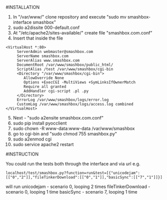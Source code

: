 #INSTALLATION

1. In "/var/www/" clone repository and execute "sudo mv smashbox-interface smashbox"
2. sudo a2dissite 000-default.conf
3. At "/etc/apache2/sites-available/" create file "smashbox.com.conf"
4. Insert that inside the file</br>
```
<VirtualHost *:80>
     ServerAdmin webmaster@smashbox.com
     ServerName smashbox.com
     ServerAlias www.smashbox.com
     DocumentRoot /var/www/smashbox/public_html/
     ScriptAlias /test /var/www/smashbox/cgi-bin
     <Directory "/var/www/smashbox/cgi-bin">
        AllowOverride None
        Options +ExecCGI -MultiViews +SymLinksIfOwnerMatch
        Require all granted
        AddHandler cgi-script .pl .py
     </Directory>
     ErrorLog /var/www/smashbox/logs/error.log
     CustomLog /var/www/smashbox/logs/access.log combined
</VirtualHost>
```
5. Next - "sudo a2ensite smashbox.com.conf"
6. sudo pip install pyocclient
7. sudo chown -R www-data:www-data /var/www/smashbox
8. go to cgi-bin and "sudo chmod 755 smashbox.py"
9. sudo a2enmod cgi
10. sudo service apache2 restart

#INSTRUCTION

You could run the tests both through the interface and via url e.g.
```
localhost/test/smashbox.py?function=run&test=[{"unicodejam":[["0","2"]],"fileTinkerDownload":[["0","1"]],"basicSync":[["7","1"]]}]
```
will run
unicodejam - scenario 0, looping 2 times
fileTinkerDownload - scenario 0, looping 1 time
basicSync - scenario 7, looping 1 time

